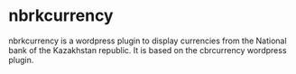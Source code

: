 nbrkcurrency
============

nbrkcurrency is a wordpress plugin to display currencies from the National bank of the Kazakhstan republic. It is based on the cbrcurrency wordpress plugin.
